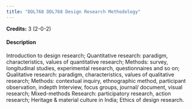 ```yaml
---
title: "DDL768 DDL768 Design Research Methodology"
---
```

**Credits:** 3 (2-0-2)

#### Description
Introduction to design research; Quantitative research: paradigm, characteristics, values of quantitative research; Methods: survey, longitudinal studies, experimental research, questionnaires and so on; Qualitative research: paradigm, characteristics, values of qualitative research; Methods: contextual inquiry, ethnographic method, participant observation, indepth Interview, focus groups, journal/ document, visual research; Mixed-methods Research: participatory research, action research; Heritage & material culture in India; Ethics of design research.